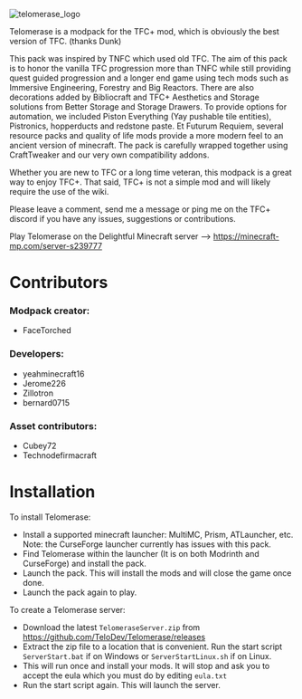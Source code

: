 ![telomerase_logo](https://i.imgur.com/iGman3g.png)

Telomerase is a modpack for the TFC+ mod, which is obviously the best version of TFC. (thanks Dunk)

This pack was inspired by TNFC which used old TFC. The aim of this pack is to honor the vanilla TFC progression more than TNFC while still providing quest guided progression and a longer end game using tech mods such as Immersive Engineering, Forestry and Big Reactors. There are also decorations added by Bibliocraft and TFC+ Aesthetics and Storage solutions from Better Storage and Storage Drawers. To provide options for automation, we included Piston Everything (Yay pushable tile entities), Pistronics, hopperducts and redstone paste. Et Futurum Requiem, several resource packs and quality of life mods provide a more modern feel to an ancient version of minecraft. The pack is carefully wrapped together using CraftTweaker and our very own compatibility addons.

Whether you are new to TFC or a long time veteran, this modpack is a great way to enjoy TFC+. That said, TFC+ is not a simple mod and will likely require the use of the wiki. 

Please leave a comment, send me a message or ping me on the TFC+ discord if you have any issues, suggestions or contributions.

Play Telomerase on the Delightful Minecraft server --> https://minecraft-mp.com/server-s239777

# Contributors

### Modpack creator: 
- FaceTorched

### Developers: 
- yeahminecraft16
- Jerome226
- Zillotron
- bernard0715

### Asset contributors: 
- Cubey72
- Technodefirmacraft

# Installation
To install Telomerase:
- Install a supported minecraft launcher: MultiMC, Prism, ATLauncher, etc. Note: the CurseForge launcher currently has issues with this pack.
- Find Telomerase within the launcher (It is on both Modrinth and CurseForge) and install the pack.
- Launch the pack. This will install the mods and will close the game once done.
- Launch the pack again to play.

To create a Telomerase server:
- Download the latest `TelomeraseServer.zip` from https://github.com/TeloDev/Telomerase/releases
- Extract the zip file to a location that is convenient. Run the start script `ServerStart.bat` if on Windows or `ServerStartLinux.sh` if on Linux.
- This will run once and install your mods. It will stop and ask you to accept the eula which you must do by editing `eula.txt`
- Run the start script again. This will launch the server.
